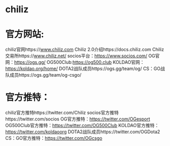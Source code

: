 # chiliz
# 官方网站:

chiliz官网https://www.chiliz.com
Chiliz 2.0介绍https://docs.chiliz.com
Chiliz交易所https://www.chiliz.net/
socios平台：https://www.socios.com/
OG官网：https://ogs.gg/
OG500Club:https://og500.club
KOLDAO官网：https://koldao.org/home/
DOTA2战队成员https://ogs.gg/team/og/
CS：GO战队成员https://ogs.gg/team/og-csgo/

# 官方推特：

chiliz官方推特https://twitter.com/Chiliz
socios官方推特https://twitter.com/socios
OG官方推特：https://twitter.com/OGesport
OG500Club官方推特：https://twitter.com/OG500Club
KOLDAO官方推特：https://twitter.com/koldaoorg
DOTA2战队成员https://twitter.com/OGDota2
CS：GO官方推特：https://twitter.com/OGcsgo
